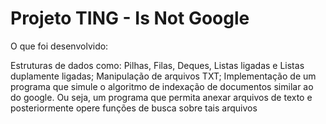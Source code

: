 # Projeto TING -  Is Not Google
O que foi desenvolvido:

Estruturas de dados como: Pilhas, Filas, Deques, Listas ligadas e Listas duplamente ligadas;
Manipulação de arquivos TXT;
Implementação de um programa que simule o algoritmo de indexação de documentos similar ao do google. Ou seja, um programa que permita anexar arquivos de texto e posteriormente opere funções de busca sobre tais arquivos
